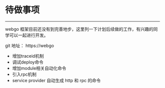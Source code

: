 # 待做事项
---

webgo 框架目前还没有到完善地步，这里列一下计划后续做的工作，有兴趣的同学可以一起进行开发。

git 地址： https://webgo

- 增加traceid机制
- 调试deploy命令
- 增加module相关自动化命令
- 引入rpc机制
- service provider 自动生成 http 和 rpc 的命令